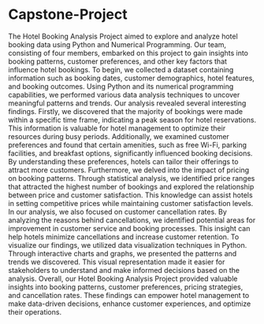 # Capstone-Project
The Hotel Booking Analysis Project aimed to explore and analyze hotel booking data using Python and Numerical Programming. Our team, consisting of four members, embarked on this project to gain insights into booking patterns, customer preferences, and other key factors that influence hotel bookings.
To begin, we collected a dataset containing information such as booking dates, customer demographics, hotel features, and booking outcomes. Using Python and its numerical programming capabilities, we performed various data analysis techniques to uncover meaningful patterns and trends.
Our analysis revealed several interesting findings. Firstly, we discovered that the majority of bookings were made within a specific time frame, indicating a peak season for hotel reservations. This information is valuable for hotel management to optimize their resources during busy periods.
Additionally, we examined customer preferences and found that certain amenities, such as free Wi-Fi, parking facilities, and breakfast options, significantly influenced booking decisions. By understanding these preferences, hotels can tailor their offerings to attract more customers.
Furthermore, we delved into the impact of pricing on booking patterns. Through statistical analysis, we identified price ranges that attracted the highest number of bookings and explored the relationship between price and customer satisfaction. This knowledge can assist hotels in setting competitive prices while maintaining customer satisfaction levels.
In our analysis, we also focused on customer cancellation rates. By analyzing the reasons behind cancellations, we identified potential areas for improvement in customer service and booking processes. This insight can help hotels minimize cancellations and increase customer retention.
To visualize our findings, we utilized data visualization techniques in Python. Through interactive charts and graphs, we presented the patterns and trends we discovered. This visual representation made it easier for stakeholders to understand and make informed decisions based on the analysis.
Overall, our Hotel Booking Analysis Project provided valuable insights into booking patterns, customer preferences, pricing strategies, and cancellation rates. These findings can empower hotel management to make data-driven decisions, enhance customer experiences, and optimize their operations.
